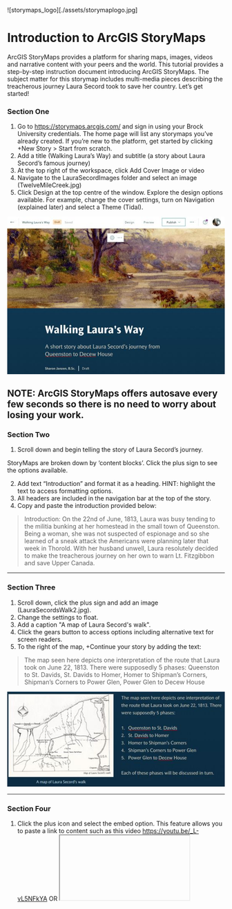 ![storymaps_logo][./assets/storymaplogo.jpg]


# Introduction to ArcGIS StoryMaps
ArcGIS StoryMaps provides a platform for sharing maps, images, videos and narrative content with your peers and the world. This tutorial provides a step-by-step instruction document introducing ArcGIS StoryMaps. The subject matter for this storymap includes multi-media pieces describing the treacherous journey Laura Secord took to save her country. Let’s get started!

### Section One
1.	Go to https://storymaps.arcgis.com/ and sign in using your Brock University credentials. The home page will list any storymaps you’ve already created. If you’re new to the platform, get started by clicking +New Story > Start from scratch.
2.	Add a title (Walking Laura’s Way) and subtitle (a story about Laura Secord’s famous journey)
3.	At the top right of the workspace, click Add Cover Image or video     
4.	Navigate to the LauraSecordImages folder and select an image (TwelveMileCreek.jpg)  
5.	Click Design at the top centre of the window. Explore the design options available. For example, change the cover settings, turn on Navigation (explained later) and select a Theme (Tidal).  

![cover](./assets/cover.jpg)

NOTE: ArcGIS StoryMaps offers autosave every few seconds so there is no need to worry about losing your work.  
---

### Section Two
1.	Scroll down and begin telling the story of Laura Secord’s journey.  
 
StoryMaps are broken down by ‘content blocks’. Click the plus sign to see the options available.  

2.	Add text “Introduction” and format it as a heading. HINT: highlight the text to access formatting options.  
3.	All headers are included in the navigation bar at the top of the story.  
4.	Copy and paste the introduction provided below:    

>Introduction: On the 22nd of June, 1813, Laura was busy tending to the militia bunking at her homestead in the small town of Queenston. Being a woman, she was not suspected of espionage and so she learned of a sneak attack the Americans were planning later that week in Thorold. With her husband unwell, Laura resolutely decided to make the treacherous journey on her own to warn Lt. Fitzgibbon and save Upper Canada.  

---

### Section Three  
1. Scroll down, click the plus sign and add an image (LauraSecordsWalk2.jpg).  
2. Change the settings to float. 
3. Add a caption "A map of Laura Secord's walk".  
4. Click the gears button to access options including alternative text for screen readers.  
5. To the right of the map, +Continue your story by adding the text: 

>The map seen here depicts one interpretation of the route that Laura took on June 22, 1813. There were supposedly 5 phases: Queenston to St. Davids, St. Davids to Homer, Homer to Shipman’s Corners, Shipman’s Corners to Power Glen, Power Glen to Decew House
 
 
 ![introduction](./assets/image2.jpg)  

  ---
  ### Section Four  
 1.	Click the plus icon and select the embed option. This feature allows you to paste a link to content such as this video https://youtu.be/_L-vL5NFkYA OR <iframe> code from another website. For example, you can embed content from an OMEKA site.  
  ---
  
  ### Section Five  
1.	Add text and format as a heading (“The 5 Phases of Laura’s Walk”)  
2.	Click the plus icon and select Sidecar under the immersive section. A sidecar allows you to have a ‘main stage’ of content with a scrolling ‘sidecar’ of additional information.  
3.	Select the ‘docked’ option.  
4.	For the main stage on the right, add media > map  
5.	Select My Organization tab and search for “Laura Secord’s Famous Walk to Thorold”.   

![card](./assets/image3.jpg)  

6. Click the search result and click Place Map.  
---


### Section Six  

1.	On the sidecar panel to the left of the map, add text “Queenston to St. Davids” and format it as a subheading.  
2.	Below the subheading, click the plus sign and select Map Action.    
3.	Describe this map actions as “Phase One”.  
4.	Click the pencil icon   to activate the map options. Zoom to Phase One of the route (indicated by the purple line on the map).  
5.	Click Save action at the bottom right of the window.  
6.	Below the Phase One button, add a paragraph of text describing phase one: 

> It must've been early in the morning on June 22nd, 1813 that Laura headed out to save her country. Being a woman wouldn't cause suspicion in her travels and some say that she brought her cow along for the journey... at least part of it. No doubt, she hurried to her relatives' home in St. Davids where she would've sought the help of her half-brother, Charles. However, Charles was sick and so Laura's niece, Elizabeth offered to accompany her. And off they went to Homer.

---

### Section Seven  

Repeat section six for each of the phases, adjusting the map action to suit the particular phase. Details below:  

> Phase Two: St. Davids to Homer 
> Historical maps show the most direct route would've been via Queenston Rd although some would argue that York Rd was the more popular link. At any rate, this segment of the journey included reference to the "Black Swamp". The map below depicts the region in 1818 with labels and symbols for swamp landcover. Although the landscape has changed significantly, it is a fact that there were many streams and rivers indicative of low-lying land and perhaps 'swamp-like' terrain.

> Phase Three: Homer to Shipman’s Corners  
> Having lost her travel companions (documents indicate that Elizabeth turned back at Homer and likely brought the cow with her), Laura continued over Ten Mile Creek toward St. Catharines and Shipman's Corners (modern day Ontario St and St Paul St). At this point, she would face crossing Twelve Mile Creek and likely used a 'low level' bridge.  
OPTIONAL: insert image “Crossing-the-Twelve.jpg”  

> Phase Four: Shipman’s Corners to Power Glen  
> Having descended the banks of the Twelve and crossed over to the southwest side, Laura likely ascended the embankment to follow the trail (Pelham Rd) to Power Glen. Although this route is indeed circuitous, there is no doubt she consulted her husband and brother regarding the journey. At first glance, we may wonder why she didn't take a more direct route, but there were enemy troops to consider.  
> Phase Five: Power Glen to Decew House  
> The final leg of her journey would've been arduous, to say the least. The terrain would've been hilly and forested with another crossing of the Twelve Mile Creek, this time by a fallen tree, rather than a sturdy bridge! And then to face the Indians! After describing her plight, she was escorted to Decew House and shared her intel with Lt. Fitzgibbon. Imagine the exhaustion! And how did she get back home? 
OPTIONAL: insert image “MeetingWithFitzgibbon.jpg”



  
  
  
  
  
  
  
  
  
  
  
  
  
  
  
  
**This tutorial is brought to you by the Brock University Digital Scholarship Lab.  For more information on the DSL check out our website at [www.brocku.ca/library/dsl/](https://brocku.ca/library/dsl/) or you can e-mail us at dsl@brocku.ca.**  
  
You can also find us on:  
[Facebook](https://www.facebook.com/Brock-University-Digital-Scholarship-Lab-349407235866792/)  
[Twitter](https://twitter.com/brock_dsl)  
[Instagram](https://www.instagram.com/brock_dsl/?hl=en)  
[YouTube](https://www.youtube.com/channel/UC2eEqPkDo-1N3qilxv-N_1g/featured?view_as=subscriber)










<!--- Please use reference style images so that it is easier to update pictures later --->

[imglogo]: INSERT LOGO FILENAME HERE
